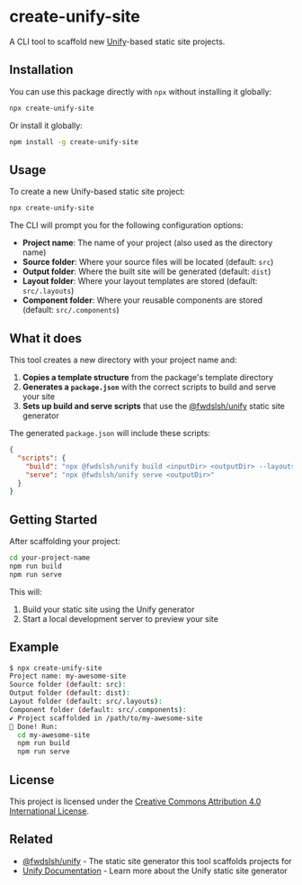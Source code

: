 # create-unify-site

A CLI tool to scaffold new [Unify](https://github.com/fwdslsh/unify)-based static site projects.

## Installation

You can use this package directly with `npx` without installing it globally:

```bash
npx create-unify-site
```

Or install it globally:

```bash
npm install -g create-unify-site
```

## Usage

To create a new Unify-based static site project:

```bash
npx create-unify-site
```

The CLI will prompt you for the following configuration options:

- **Project name**: The name of your project (also used as the directory name)
- **Source folder**: Where your source files will be located (default: `src`)
- **Output folder**: Where the built site will be generated (default: `dist`)
- **Layout folder**: Where your layout templates are stored (default: `src/.layouts`)
- **Component folder**: Where your reusable components are stored (default: `src/.components`)

## What it does

This tool creates a new directory with your project name and:

1. **Copies a template structure** from the package's template directory
2. **Generates a `package.json`** with the correct scripts to build and serve your site
3. **Sets up build and serve scripts** that use the [@fwdslsh/unify](https://www.npmjs.com/package/@fwdslsh/unify) static site generator

The generated `package.json` will include these scripts:

```json
{
  "scripts": {
    "build": "npx @fwdslsh/unify build <inputDir> <outputDir> --layouts <layoutDir> --components <componentDir>",
    "serve": "npx @fwdslsh/unify serve <outputDir>"
  }
}
```

## Getting Started

After scaffolding your project:

```bash
cd your-project-name
npm run build
npm run serve
```

This will:
1. Build your static site using the Unify generator
2. Start a local development server to preview your site

## Example

```bash
$ npx create-unify-site
Project name: my-awesome-site
Source folder (default: src): 
Output folder (default: dist): 
Layout folder (default: src/.layouts): 
Component folder (default: src/.components): 
✔ Project scaffolded in /path/to/my-awesome-site
🎉 Done! Run:
  cd my-awesome-site
  npm run build
  npm run serve
```

## License

This project is licensed under the [Creative Commons Attribution 4.0 International License](LICENSE).

## Related

- [@fwdslsh/unify](https://www.npmjs.com/package/@fwdslsh/unify) - The static site generator this tool scaffolds projects for
- [Unify Documentation](https://github.com/fwdslsh/unify) - Learn more about the Unify static site generator